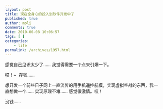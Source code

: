 ```yaml
---
layout: post
title: 现在全身心的投入到软件开发中了
published: true
author: moli
comments: true
date: 2010-06-08 10:06:57
tags: [ ]
categories:
    - life
permalink: /archives/1957.html
---
```

感觉自己见识太少了…… 我觉得需要一个点来引爆一下。

哎！~  存钱……

想开发一个前些日子网上一直流传的用手机遥控航模，实现虚拟空战的东西，我一直想做一个…… 实现原理不难…… 感觉很激情。哎！

没钱……